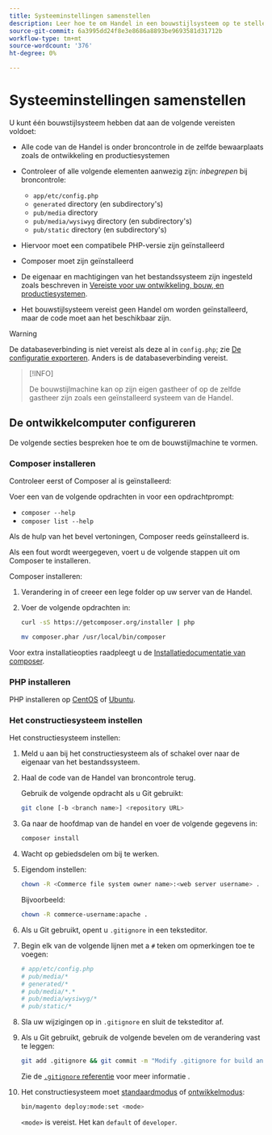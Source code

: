 ```yaml
---
title: Systeeminstellingen samenstellen
description: Leer hoe te om Handel in een bouwstijlsysteem op te stellen.
source-git-commit: 6a3995dd24f8e3e8686a8893be9693581d31712b
workflow-type: tm+mt
source-wordcount: '376'
ht-degree: 0%

---
```



# Systeeminstellingen samenstellen

U kunt één bouwstijlsysteem hebben dat aan de volgende vereisten voldoet:

- Alle code van de Handel is onder broncontrole in de zelfde bewaarplaats zoals de ontwikkeling en productiesystemen
- Controleer of alle volgende elementen aanwezig zijn: _inbegrepen_ bij broncontrole:

   - `app/etc/config.php`
   - `generated` directory (en subdirectory&#39;s)
   - `pub/media` directory
   - `pub/media/wysiwyg` directory (en subdirectory&#39;s)
   - `pub/static` directory (en subdirectory&#39;s)

- Hiervoor moet een compatibele PHP-versie zijn geïnstalleerd
- Composer moet zijn geïnstalleerd
- De eigenaar en machtigingen van het bestandssysteem zijn ingesteld zoals beschreven in [Vereiste voor uw ontwikkeling, bouw, en productiesystemen](../deployment/technical-details.md).
- Het bouwstijlsysteem vereist geen Handel om worden geïnstalleerd, maar de code moet aan het beschikbaar zijn.

>[!WARNING]
>
>De databaseverbinding is niet vereist als deze al in `config.php`; zie [De configuratie exporteren](../cli/export-configuration.md). Anders is de databaseverbinding vereist.

>[!INFO]
>
>De bouwstijlmachine kan op zijn eigen gastheer of op de zelfde gastheer zijn zoals een geïnstalleerd systeem van de Handel.

## De ontwikkelcomputer configureren

De volgende secties bespreken hoe te om de bouwstijlmachine te vormen.

### Composer installeren

Controleer eerst of Composer al is geïnstalleerd:

Voer een van de volgende opdrachten in voor een opdrachtprompt:

- `composer --help`
- `composer list --help`

Als de hulp van het bevel vertoningen, Composer reeds geïnstalleerd is.

Als een fout wordt weergegeven, voert u de volgende stappen uit om Composer te installeren.

Composer installeren:

1. Verandering in of creeer een lege folder op uw server van de Handel.

1. Voer de volgende opdrachten in:

   ```bash
   curl -sS https://getcomposer.org/installer | php
   ```

   ```bash
   mv composer.phar /usr/local/bin/composer
   ```

Voor extra installatieopties raadpleegt u de [Installatiedocumentatie van composer][composer].

### PHP installeren

PHP installeren op [CentOS] of [Ubuntu].

### Het constructiesysteem instellen

Het constructiesysteem instellen:

1. Meld u aan bij het constructiesysteem als of schakel over naar de eigenaar van het bestandssysteem.
1. Haal de code van de Handel van broncontrole terug.

   Gebruik de volgende opdracht als u Git gebruikt:

   ```bash
   git clone [-b <branch name>] <repository URL>
   ```

1. Ga naar de hoofdmap van de handel en voer de volgende gegevens in:

   ```bash
   composer install
   ```

1. Wacht op gebiedsdelen om bij te werken.
1. Eigendom instellen:

   ```bash
   chown -R <Commerce file system owner name>:<web server username> .
   ```

   Bijvoorbeeld:

   ```bash
   chown -R commerce-username:apache .
   ```

1. Als u Git gebruikt, opent u `.gitignore` in een teksteditor.
1. Begin elk van de volgende lijnen met a `#` teken om opmerkingen toe te voegen:

   ```conf
   # app/etc/config.php
   # pub/media/*
   # generated/*
   # pub/media/*.*
   # pub/media/wysiwyg/*
   # pub/static/*
   ```

1. Sla uw wijzigingen op in `.gitignore` en sluit de teksteditor af.
1. Als u Git gebruikt, gebruik de volgende bevelen om de verandering vast te leggen:

   ```bash
   git add .gitignore && git commit -m "Modify .gitignore for build and production"
   ```

   Zie de [`.gitignore` referentie](../reference/config-reference-gitignore.md) voor meer informatie .

1. Het constructiesysteem moet [standaardmodus](../bootstrap/application-modes.md#default-mode) of [ontwikkelmodus](../bootstrap/application-modes.md#developer-mode):

   ```bash
   bin/magento deploy:mode:set <mode>
   ```

   `<mode>` is vereist. Het kan `default` of `developer`.

<!-- Link Definitions -->

[CentOS]: https://wiki.centos.org/HowTos/php7
[composer]: https://getcomposer.org/download/
[Ubuntu]: https://help.ubuntu.com/lts/serverguide/php.html
